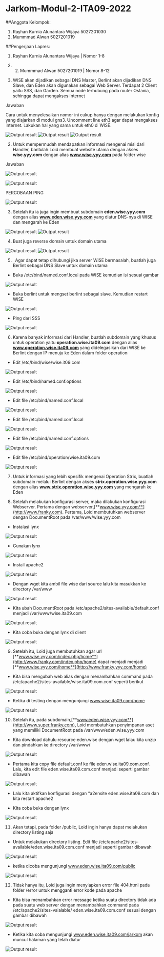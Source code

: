 # Jarkom-Modul-2-ITA09-2022

##Anggota Kelompok:
1. Rayhan Kurnia Alunantara Wijaya 5027201030
2. Mummmad Alwan  5027201019

##Pengerjaan Lapres:
1. Rayhan Kurnia Alunantara Wijaya | Nomor 1-8
2. 2. Mummmad Alwan  5027201019 | Nomor 8-12


1. WISE akan dijadikan sebagai DNS Master, Berlint akan dijadikan DNS Slave, dan Eden akan digunakan sebagai Web Server. Terdapat 2 Client yaitu SSS, dan Garden. Semua node terhubung pada router Ostania, sehingga dapat mengakses internet

Jawaban

Cara untuk menyelesaikan nomor ini cukup hanya dengan melakukan konfig yang diajarkan di modul gns3. Uncomment line eth3 agar dapat mengakses internet. Lakukan hal yang sama untuk eth0 di WISE.

![Output result](img/1a.png)
![Output result](img/1b.png)
![Output result](img/1c.png)

2. Untuk mempermudah mendapatkan informasi mengenai misi dari Handler, bantulah Loid membuat website utama dengan akses **wise.yyy.com** dengan alias **www.wise.yyy.com** pada folder wise

Jawaban

![Output result](img/2a.png)

![Output result](img/2b.png)

PERCOBAAN PING

![Output result](img/2c.png)


3. Setelah itu ia juga ingin membuat subdomain **eden.wise.yyy.com** dengan alias **www.eden.wise.yyy.com** yang diatur DNS-nya di WISE dan mengarah ke Eden 

![Output result](img/3a.png)
![Output result](img/3b.png)

4. Buat juga reverse domain untuk domain utama

![Output result](img/4a.png)
![Output result](img/4b.png)

5. ` `Agar dapat tetap dihubungi jika server WISE bermasalah, buatlah juga Berlint sebagai DNS Slave untuk domain utama

- Buka /etc/bind/named.conf.local pada WISE kemudian isi sesuai gambar

![Output result](img/5a.png)

- Buka berlint untuk mengset berlint sebagai slave. Kemudian restart WISE

![Output result](img/5b.png)

- Ping dari SSS

![Output result](img/5c.png)

6. Karena banyak informasi dari Handler, buatlah subdomain yang khusus untuk operation yaitu **operation.wise.ita09.com** dengan alias **www.operation.wise.ita09.com** yang didelegasikan dari WISE ke Berlint dengan IP menuju ke Eden dalam folder operation
- Edit /etc/bind/wise/wise.it09.com

![Output result](img/6a.png)

- Edit /etc/bind/named.conf.options

![Output result](img/6b.png)

- Edit file /etc/bind/named.conf.local

![Output result](img/6c.png)

- Edit file  /etc/bind/named.conf.local

![Output result](img/6d.png)

- Edit file /etc/bind/named.conf.options

![Output result](img/6e.png)

- Edit file /etc/bind/operation/wise.ita09.com

![Output result](img/6f.png)

7. Untuk informasi yang lebih spesifik mengenai Operation Strix, buatlah subdomain melalui Berlint dengan akses **strix.operation.wise.yyy.com** dengan alias **www.strix.operation.wise.yyy.com** yang mengarah ke Eden


8. Setelah melakukan konfigurasi server, maka dilakukan konfigurasi Webserver. Pertama dengan webserver[ ](http://www.franky.com)[**www.wise.yyy.com**](http://www.franky.com). Pertama, Loid membutuhkan webserver dengan DocumentRoot pada /var/www/wise.yyy.com

- Instalasi lynx

![Output result](img/8a.png)

- Gunakan lynx

![Output result](img/8b.png)

- Install apache2

![Output result](img/8c.png)

- Dengan wget kita ambil file wise dari source lalu kita masukkan ke directory /var/www

![Output result](img/8d.png)

- Kita ubah DocumentRoot pada /etc/apache2/sites-available/default.conf menjadi /var/www/wise.ita09.com

![Output result](img/8e.png)

- Kita coba buka dengan lynx di client

![Output result](img/8f.png)

9. Setelah itu, Loid juga membutuhkan agar url[ ](http://www.franky.com/index.php/home)[**www.wise.yyy.com/index.php/home**](http://www.franky.com/index.php/home) dapat menjadi menjadi[ ](http://www.franky.com/home)[**www.wise.yyy.com/home**](http://www.franky.yyy.com/home)

- Kita bisa mengubah web alias dengan menambahkan command pada /etc/apache2/sites-available/wise.ita09.com.conf seperti berikut

![Output result](img/9a.png)

- Ketika di testing dengan mengunjungi www.wise.ita09.com/home

![Output result](img/9b.png)

10. Setelah itu, pada subdomain[ ](http://www.super.franky.com)[**www.eden.wise.yyy.com**](http://www.super.franky.com), Loid membutuhkan penyimpanan aset yang memiliki DocumentRoot pada /var/www/eden.wise.yyy.com

- Kita download dahulu resource eden.wise dengan wget lalau kita unzip dan pindahkan ke directory /var/www/

![Output result](img/10a.png)

- Pertama kita copy file default.conf ke file eden.wise.ita09.com.conf. Lalu, kita edit file eden.wise.ita09.com.conf menjadi seperti gambar dibawah 

![Output result](img/10b.png)

- Lalu kita aktifkan konfigurasi dengan “a2ensite eden.wise.ita09.com dan kita restart apache2

- Kita coba buka dengan lynx

![Output result](img/10.png)

11. Akan tetapi, pada folder /public, Loid ingin hanya dapat melakukan directory listing saja

- Untuk melakukan directory listing. Edit file /etc/apache2/sites-available/eden.wise.ita09.com.conf menjadi seperti gambar dibawah

![Output result](img/11a.png)

- ketika dicoba mengunjungi www.eden.wise.ita09.com/public

![Output result](img/10d.png)

12. Tidak hanya itu, Loid juga ingin menyiapkan error file 404.html pada folder /error untuk mengganti error kode pada apache

- Kita bisa menambahkan error message ketika suatu directory tidak ada pada suatu web server dengan menambahkan command pada /etc/apache2/sites-vaialable/
eden.wise.ita09.com.conf sesuai dengan gambar dibawah

![Output result](img/12apng.png)

- Ketika kita coba mengunjungi www.eden.wise.ita09.com/jarkom akan muncul halaman yang telah diatur

![Output result](img/12b.png)
